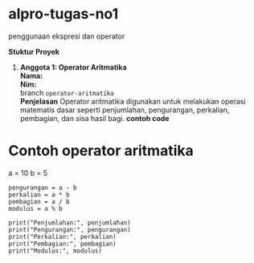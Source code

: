 # alpro-tugas-no1 <br/>
penggunaan ekspresi dan operator <br/>

**Stuktur Proyek** <br/>
1. **Anggota 1: Operator Aritmatika** <br/>
**Nama:** <br/>
**Nim:**  <br/>
branch ``operator-aritmatika`` <br/>
**Penjelasan** Operator aritmatika digunakan untuk melakukan operasi matematis dasar seperti penjumlahan, pengurangan, perkalian, pembagian, dan sisa hasil bagi.
**contoh code** <br/>
# Contoh operator aritmatika
a = 10
b = 5

```penjumlahan = a + b
pengurangan = a - b
perkalian = a * b
pembagian = a / b
modulus = a % b

print("Penjumlahan:", penjumlahan)
print("Pengurangan:", pengurangan)
print("Perkalian:", perkalian)
print("Pembagian:", pembagian)
print("Modulus:", modulus)











